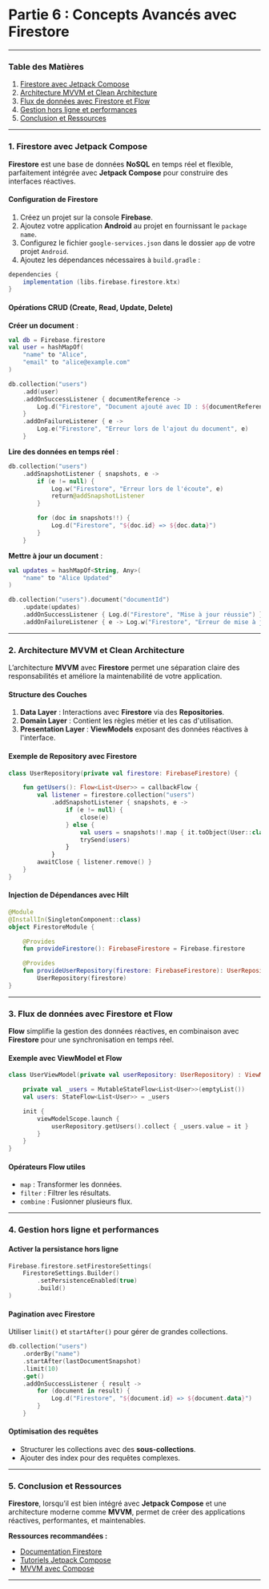 
# Partie 6 : Concepts Avancés avec Firestore

---

### Table des Matières

1. [Firestore avec Jetpack Compose](#1-firestore-avec-jetpack-compose)  
2. [Architecture MVVM et Clean Architecture](#2-architecture-mvvm-et-clean-architecture)  
3. [Flux de données avec Firestore et Flow](#3-flux-de-données-avec-firestore-et-flow)  
4. [Gestion hors ligne et performances](#4-gestion-hors-ligne-et-performances)  
5. [Conclusion et Ressources](#5-conclusion-et-ressources)  

---

### 1. Firestore avec Jetpack Compose

**Firestore** est une base de données **NoSQL** en temps réel et flexible, parfaitement intégrée avec **Jetpack Compose** pour construire des interfaces réactives.

#### Configuration de Firestore

1. Créez un projet sur la console **Firebase**.  
2. Ajoutez votre application **Android** au projet en fournissant le `package name`.  
3. Configurez le fichier `google-services.json` dans le dossier `app` de votre projet `Android`.  
4. Ajoutez les dépendances nécessaires à `build.gradle` :

```gradle
dependencies {
    implementation (libs.firebase.firestore.ktx)
}
```

#### Opérations CRUD (Create, Read, Update, Delete)

**Créer un document** :

```kotlin
val db = Firebase.firestore
val user = hashMapOf(
    "name" to "Alice",
    "email" to "alice@example.com"
)

db.collection("users")
    .add(user)
    .addOnSuccessListener { documentReference ->
        Log.d("Firestore", "Document ajouté avec ID : ${documentReference.id}")
    }
    .addOnFailureListener { e ->
        Log.e("Firestore", "Erreur lors de l'ajout du document", e)
    }
```

**Lire des données en temps réel** :

```kotlin
db.collection("users")
    .addSnapshotListener { snapshots, e ->
        if (e != null) {
            Log.w("Firestore", "Erreur lors de l'écoute", e)
            return@addSnapshotListener
        }

        for (doc in snapshots!!) {
            Log.d("Firestore", "${doc.id} => ${doc.data}")
        }
    }
```

**Mettre à jour un document** :

```kotlin
val updates = hashMapOf<String, Any>(
    "name" to "Alice Updated"
)

db.collection("users").document("documentId")
    .update(updates)
    .addOnSuccessListener { Log.d("Firestore", "Mise à jour réussie") }
    .addOnFailureListener { e -> Log.w("Firestore", "Erreur de mise à jour", e) }
```

---

### 2. Architecture MVVM et Clean Architecture

L’architecture **MVVM** avec **Firestore** permet une séparation claire des responsabilités et améliore la maintenabilité de votre application.

#### Structure des Couches

1. **Data Layer** : Interactions avec **Firestore** via des **Repositories**.
2. **Domain Layer** : Contient les règles métier et les cas d'utilisation.
3. **Presentation Layer** : **ViewModels** exposant des données réactives à l'interface.

#### Exemple de Repository avec Firestore

```kotlin
class UserRepository(private val firestore: FirebaseFirestore) {

    fun getUsers(): Flow<List<User>> = callbackFlow {
        val listener = firestore.collection("users")
            .addSnapshotListener { snapshots, e ->
                if (e != null) {
                    close(e)
                } else {
                    val users = snapshots!!.map { it.toObject(User::class.java) }
                    trySend(users)
                }
            }
        awaitClose { listener.remove() }
    }
}
```

#### Injection de Dépendances avec Hilt

```kotlin
@Module
@InstallIn(SingletonComponent::class)
object FirestoreModule {

    @Provides
    fun provideFirestore(): FirebaseFirestore = Firebase.firestore

    @Provides
    fun provideUserRepository(firestore: FirebaseFirestore): UserRepository =
        UserRepository(firestore)
}
```

---

### 3. Flux de données avec Firestore et Flow

**Flow** simplifie la gestion des données réactives, en combinaison avec **Firestore** pour une synchronisation en temps réel.

#### Exemple avec ViewModel et Flow

```kotlin
class UserViewModel(private val userRepository: UserRepository) : ViewModel() {

    private val _users = MutableStateFlow<List<User>>(emptyList())
    val users: StateFlow<List<User>> = _users

    init {
        viewModelScope.launch {
            userRepository.getUsers().collect { _users.value = it }
        }
    }
}
```

#### Opérateurs Flow utiles

- `map` : Transformer les données.
- `filter` : Filtrer les résultats.
- `combine` : Fusionner plusieurs flux.

---

### 4. Gestion hors ligne et performances

#### Activer la persistance hors ligne

```kotlin
Firebase.firestore.setFirestoreSettings(
    FirestoreSettings.Builder()
        .setPersistenceEnabled(true)
        .build()
)
```

#### Pagination avec Firestore

Utiliser `limit()` et `startAfter()` pour gérer de grandes collections.

```kotlin
db.collection("users")
    .orderBy("name")
    .startAfter(lastDocumentSnapshot)
    .limit(10)
    .get()
    .addOnSuccessListener { result ->
        for (document in result) {
            Log.d("Firestore", "${document.id} => ${document.data}")
        }
    }
```

#### Optimisation des requêtes

- Structurer les collections avec des **sous-collections**.
- Ajouter des index pour des requêtes complexes.

---

### 5. Conclusion et Ressources

**Firestore**, lorsqu’il est bien intégré avec **Jetpack Compose** et une architecture moderne comme **MVVM**, permet de créer des applications réactives, performantes, et maintenables.

**Ressources recommandées :**  

- [Documentation Firestore](https://firebase.google.com/docs/firestore)  
- [Tutoriels Jetpack Compose](https://developer.android.com/jetpack/compose)  
- [MVVM avec Compose](https://developer.android.com/topic/architecture)

---